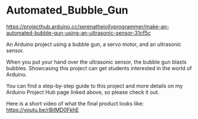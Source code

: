 # Automated_Bubble_Gun
https://projecthub.arduino.cc/serenathejollyprogrammer/make-an-automated-bubble-gun-using-an-ultrasonic-sensor-31cf5c

An Arduino project using a bubble gun, a servo motor, and an ultrasonic sensor.

When you put your hand over the ultrasonic sensor, the bubble gun blasts bubbles. Showcasing this project can get students interested in the world of Arduino.

You can find a step-by-step guide to this project and more details on my Arduino Project Hub page linked above, so please check it out.

Here is a short video of what the final product looks like:
https://youtu.be/rBiIMD0FkhE
